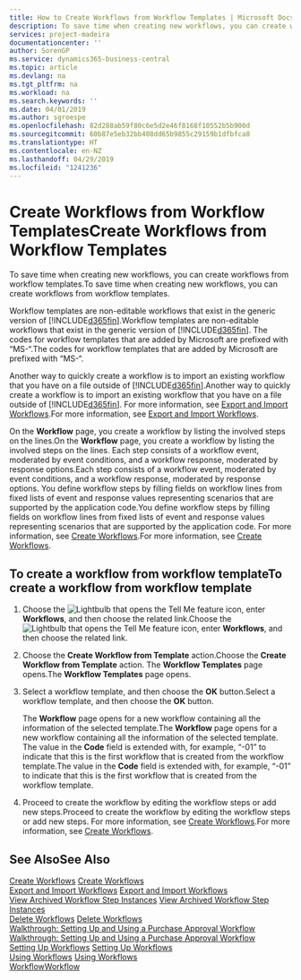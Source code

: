 ```yaml
---
title: How to Create Workflows from Workflow Templates | Microsoft Docs
description: To save time when creating new workflows, you can create workflows from workflow templates.
services: project-madeira
documentationcenter: ''
author: SorenGP
ms.service: dynamics365-business-central
ms.topic: article
ms.devlang: na
ms.tgt_pltfrm: na
ms.workload: na
ms.search.keywords: ''
ms.date: 04/01/2019
ms.author: sgroespe
ms.openlocfilehash: 82d288ab59f80c6e5d2e46f8168f10552b5b900d
ms.sourcegitcommit: 60b87e5eb32bb408dd65b9855c29159b1dfbfca8
ms.translationtype: HT
ms.contentlocale: en-NZ
ms.lasthandoff: 04/29/2019
ms.locfileid: "1241236"
---
```

# <a name="create-workflows-from-workflow-templates"></a><span data-ttu-id="e6524-103">Create Workflows from Workflow Templates</span><span class="sxs-lookup"><span data-stu-id="e6524-103">Create Workflows from Workflow Templates</span></span>
<span data-ttu-id="e6524-104">To save time when creating new workflows, you can create workflows from workflow templates.</span><span class="sxs-lookup"><span data-stu-id="e6524-104">To save time when creating new workflows, you can create workflows from workflow templates.</span></span>  

 <span data-ttu-id="e6524-105">Workflow templates are non-editable workflows that exist in the generic version of [!INCLUDE[d365fin](includes/d365fin_md.md)].</span><span class="sxs-lookup"><span data-stu-id="e6524-105">Workflow templates are non-editable workflows that exist in the generic version of [!INCLUDE[d365fin](includes/d365fin_md.md)].</span></span> <span data-ttu-id="e6524-106">The codes for workflow templates that are added by Microsoft are prefixed with “MS-“.</span><span class="sxs-lookup"><span data-stu-id="e6524-106">The codes for workflow templates that are added by Microsoft are prefixed with “MS-“.</span></span>  

 <span data-ttu-id="e6524-107">Another way to quickly create a workflow is to import an existing workflow that you have on a file outside of [!INCLUDE[d365fin](includes/d365fin_md.md)].</span><span class="sxs-lookup"><span data-stu-id="e6524-107">Another way to quickly create a workflow is to import an existing workflow that you have on a file outside of [!INCLUDE[d365fin](includes/d365fin_md.md)].</span></span> <span data-ttu-id="e6524-108">For more information, see [Export and Import Workflows](across-how-to-export-and-import-workflows.md).</span><span class="sxs-lookup"><span data-stu-id="e6524-108">For more information, see [Export and Import Workflows](across-how-to-export-and-import-workflows.md).</span></span>  

<span data-ttu-id="e6524-109">On the **Workflow** page, you create a workflow by listing the involved steps on the lines.</span><span class="sxs-lookup"><span data-stu-id="e6524-109">On the **Workflow** page, you create a workflow by listing the involved steps on the lines.</span></span> <span data-ttu-id="e6524-110">Each step consists of a workflow event, moderated by event conditions, and a workflow response, moderated by response options.</span><span class="sxs-lookup"><span data-stu-id="e6524-110">Each step consists of a workflow event, moderated by event conditions, and a workflow response, moderated by response options.</span></span> <span data-ttu-id="e6524-111">You define workflow steps by filling fields on workflow lines from fixed lists of event and response values representing scenarios that are supported by the application code.</span><span class="sxs-lookup"><span data-stu-id="e6524-111">You define workflow steps by filling fields on workflow lines from fixed lists of event and response values representing scenarios that are supported by the application code.</span></span> <span data-ttu-id="e6524-112">For more information, see [Create Workflows](across-how-to-create-workflows.md).</span><span class="sxs-lookup"><span data-stu-id="e6524-112">For more information, see [Create Workflows](across-how-to-create-workflows.md).</span></span>  

## <a name="to-create-a-workflow-from-workflow-template"></a><span data-ttu-id="e6524-113">To create a workflow from workflow template</span><span class="sxs-lookup"><span data-stu-id="e6524-113">To create a workflow from workflow template</span></span>  
1.  <span data-ttu-id="e6524-114">Choose the ![Lightbulb that opens the Tell Me feature](media/ui-search/search_small.png "Tell me what you want to do") icon, enter **Workflows**, and then choose the related link.</span><span class="sxs-lookup"><span data-stu-id="e6524-114">Choose the ![Lightbulb that opens the Tell Me feature](media/ui-search/search_small.png "Tell me what you want to do") icon, enter **Workflows**, and then choose the related link.</span></span>  
2.  <span data-ttu-id="e6524-115">Choose the **Create Workflow from Template** action.</span><span class="sxs-lookup"><span data-stu-id="e6524-115">Choose the **Create Workflow from Template** action.</span></span> <span data-ttu-id="e6524-116">The **Workflow Templates** page opens.</span><span class="sxs-lookup"><span data-stu-id="e6524-116">The **Workflow Templates** page opens.</span></span>  
3.  <span data-ttu-id="e6524-117">Select a workflow template, and then choose the **OK** button.</span><span class="sxs-lookup"><span data-stu-id="e6524-117">Select a workflow template, and then choose the **OK** button.</span></span>  

     <span data-ttu-id="e6524-118">The **Workflow** page opens for a new workflow containing all the information of the selected template.</span><span class="sxs-lookup"><span data-stu-id="e6524-118">The **Workflow** page opens for a new workflow containing all the information of the selected template.</span></span> <span data-ttu-id="e6524-119">The value in the **Code** field is extended with, for example, “-01” to indicate that this is the first workflow that is created from the workflow template.</span><span class="sxs-lookup"><span data-stu-id="e6524-119">The value in the **Code** field is extended with, for example, “-01” to indicate that this is the first workflow that is created from the workflow template.</span></span>  
4.  <span data-ttu-id="e6524-120">Proceed to create the workflow by editing the workflow steps or add new steps.</span><span class="sxs-lookup"><span data-stu-id="e6524-120">Proceed to create the workflow by editing the workflow steps or add new steps.</span></span> <span data-ttu-id="e6524-121">For more information, see [Create Workflows](across-how-to-create-workflows.md).</span><span class="sxs-lookup"><span data-stu-id="e6524-121">For more information, see [Create Workflows](across-how-to-create-workflows.md).</span></span>  

## <a name="see-also"></a><span data-ttu-id="e6524-122">See Also</span><span class="sxs-lookup"><span data-stu-id="e6524-122">See Also</span></span>  
 <span data-ttu-id="e6524-123">[Create Workflows](across-how-to-create-workflows.md) </span><span class="sxs-lookup"><span data-stu-id="e6524-123">[Create Workflows](across-how-to-create-workflows.md) </span></span>  
 <span data-ttu-id="e6524-124">[Export and Import Workflows](across-how-to-export-and-import-workflows.md) </span><span class="sxs-lookup"><span data-stu-id="e6524-124">[Export and Import Workflows](across-how-to-export-and-import-workflows.md) </span></span>  
 <span data-ttu-id="e6524-125">[View Archived Workflow Step Instances](across-how-to-view-archived-workflow-step-instances.md) </span><span class="sxs-lookup"><span data-stu-id="e6524-125">[View Archived Workflow Step Instances](across-how-to-view-archived-workflow-step-instances.md) </span></span>  
 <span data-ttu-id="e6524-126">[Delete Workflows](across-how-to-delete-workflows.md) </span><span class="sxs-lookup"><span data-stu-id="e6524-126">[Delete Workflows](across-how-to-delete-workflows.md) </span></span>  
 <span data-ttu-id="e6524-127">[Walkthrough: Setting Up and Using a Purchase Approval Workflow](walkthrough-setting-up-and-using-a-purchase-approval-workflow.md) </span><span class="sxs-lookup"><span data-stu-id="e6524-127">[Walkthrough: Setting Up and Using a Purchase Approval Workflow](walkthrough-setting-up-and-using-a-purchase-approval-workflow.md) </span></span>  
 <span data-ttu-id="e6524-128">[Setting Up Workflows](across-set-up-workflows.md) </span><span class="sxs-lookup"><span data-stu-id="e6524-128">[Setting Up Workflows](across-set-up-workflows.md) </span></span>  
 <span data-ttu-id="e6524-129">[Using Workflows](across-use-workflows.md) </span><span class="sxs-lookup"><span data-stu-id="e6524-129">[Using Workflows](across-use-workflows.md) </span></span>  
 [<span data-ttu-id="e6524-130">Workflow</span><span class="sxs-lookup"><span data-stu-id="e6524-130">Workflow</span></span>](across-workflow.md)   
